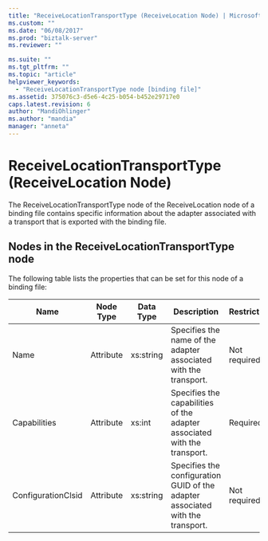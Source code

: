 ```yaml
---
title: "ReceiveLocationTransportType (ReceiveLocation Node) | Microsoft Docs"
ms.custom: ""
ms.date: "06/08/2017"
ms.prod: "biztalk-server"
ms.reviewer: ""

ms.suite: ""
ms.tgt_pltfrm: ""
ms.topic: "article"
helpviewer_keywords: 
  - "ReceiveLocationTransportType node [binding file]"
ms.assetid: 375076c3-d5e6-4c25-b054-b452e29717e0
caps.latest.revision: 6
author: "MandiOhlinger"
ms.author: "mandia"
manager: "anneta"
---
```

# ReceiveLocationTransportType (ReceiveLocation Node)
The ReceiveLocationTransportType node of the ReceiveLocation node of a binding file contains specific information about the adapter associated with a transport that is exported with the binding file.  

## Nodes in the ReceiveLocationTransportType node  
 The following table lists the properties that can be set for this node of a binding file:  


| <strong>Name</strong> | <strong>Node Type</strong> | <strong>Data Type</strong> |                          <strong>Description</strong>                          | <strong>Restrictions</strong> |                                                                                                 <strong>Comments</strong>                                                                                                 |
|-----------------------|----------------------------|----------------------------|--------------------------------------------------------------------------------|-------------------------------|---------------------------------------------------------------------------------------------------------------------------------------------------------------------------------------------------------------------------|
|         Name          |         Attribute          |         xs:string          |        Specifies the name of the adapter associated with the transport.        |         Not required          |                                                                                                   Default value: empty                                                                                                    |
|     Capabilities      |         Attribute          |           xs:int           |    Specifies the capabilities of the adapter associated with the transport.    |           Required            | Default value: none<br /><br /> Possible values include those available in the [Microsoft.BizTalk.ExplorerOM.Capabilities](http://msdn.microsoft.com/library/microsoft.biztalk.explorerom.capabilities.aspx) enumeration. |
|  ConfigurationClsid   |         Attribute          |         xs:string          | Specifies the configuration GUID of the adapter associated with the transport. |         Not required          |                                                                                                   Default value: empty                                                                                                    |

